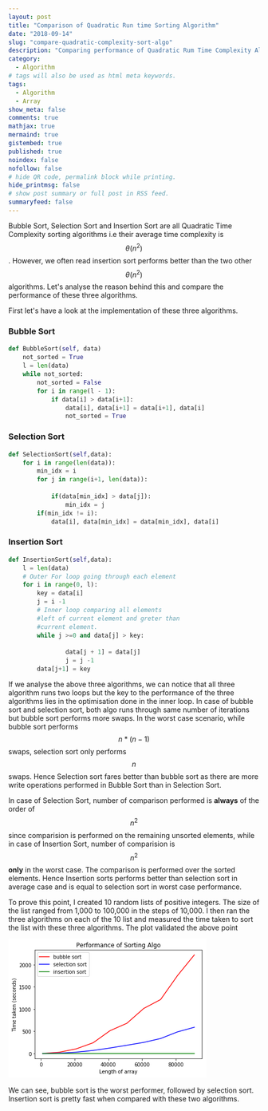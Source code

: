 ```yaml
---
layout: post
title: "Comparison of Quadratic Run time Sorting Algorithm"
date: "2018-09-14"
slug: "compare-quadratic-complexity-sort-algo"
description: "Comparing performance of Quadratic Rum Time Complexity Algorithm: Comparing performance of Bubble Sort, Selection Sort and Insertion Sort"
category:
  - Algorithm
# tags will also be used as html meta keywords.
tags:
  - Algorithm
  - Array
show_meta: false
comments: true
mathjax: true
mermaind: true
gistembed: true
published: true
noindex: false
nofollow: false
# hide QR code, permalink block while printing.
hide_printmsg: false
# show post summary or full post in RSS feed.
summaryfeed: false
---
```


Bubble Sort, Selection Sort and Insertion Sort are all Quadratic Time Complexity sorting algorithms i.e their average time complexity is $$\theta(n^{2})$$ . However, we often read insertion sort performs better than the two other $$\theta(n^{2})$$ algorithms. Let's analyse the reason behind this and compare the performance of these three algorithms. 

<!--more-->
First let's have a look at the implementation of these three algorithms.

### Bubble Sort

```python
def BubbleSort(self, data)
    not_sorted = True
    l = len(data)
    while not_sorted:
        not_sorted = False
        for i in range(l - 1):    
            if data[i] > data[i+1]:
                data[i], data[i+1] = data[i+1], data[i]
                not_sorted = True
```

### Selection Sort

```python
def SelectionSort(self,data):
    for i in range(len(data)):
        min_idx = i
        for j in range(i+1, len(data)):
            
            if(data[min_idx] > data[j]):
                min_idx = j
        if(min_idx != i):
            data[i], data[min_idx] = data[min_idx], data[i]
```

### Insertion Sort

```python
def InsertionSort(self,data):
    l = len(data) 
    # Outer For loop going through each element
    for i in range(0, l):
        key = data[i]
        j = i -1
        # Inner loop comparing all elements 
        #left of current element and greter than
        #current element.
        while j >=0 and data[j] > key:
                
                data[j + 1] = data[j]
                j = j -1       
        data[j+1] = key
```



If we analyse the above three algorithms, we can notice that all three algorithm runs two loops but the key to the performance of the three algorithms lies in the optimisation done in the inner loop. In case of bubble sort and selection sort, both algo runs through same number of iterations but bubble sort performs more swaps. In the worst case scenario, while bubble sort performs $$n*(n-1)$$ swaps, selection sort only performs $$n$$ swaps. Hence Selection sort fares better than bubble sort as there are more write operations performed in Bubble Sort than in Selection Sort.

In case of Selection Sort, number of comparison performed is **always** of the order of $$n^{2}$$  since comparision is performed on the remaining unsorted elements, while in case of Insertion Sort, number of comparision is $$n^2$$ **only**  in the worst case. The comparison is performed over the sorted elements. Hence Insertion sorts performs better than selection sort in average case and is equal to selection sort in worst case performance.

To prove this point, I created 10 random lists of positive integers. The size of the list ranged from 1,000 to 100,000 in the steps of 10,000. I then ran the three algorithms on each of the 10 list and measured the time taken to sort the list with these three algorithms. The plot validated the above point

![useful image](/assets/performance_of_sorting_algo.png)

We can see, bubble sort is the worst performer, followed by selection sort. Insertion sort is pretty fast when compared with these two algorithms.

